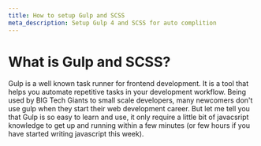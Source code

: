 ```yaml
---
title: How to setup Gulp and SCSS
meta_description: Setup Gulp 4 and SCSS for auto complition
---
```


# What is Gulp and SCSS?
Gulp is a well known task runner for frontend development. It is a tool that helps you automate repetitive tasks in your development workflow.
Being used by BIG Tech Giants to small scale developers, many newcomers don't use gulp when they start their web development career.
But let me tell you that Gulp is so easy to learn and use, it only require a little bit of javacsript knowledge to get up and running within a few minutes (or few hours if you have started writing javascript this week).